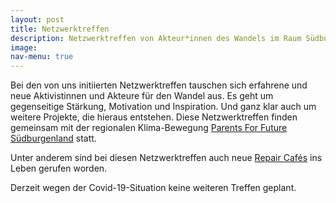 ```yaml
---
layout: post
title: Netzwerktreffen
description: Netzwerktreffen von Akteur*innen des Wandels im Raum Südburgenland
image:
nav-menu: true
---
```


Bei den von uns initiierten Netzwerktreffen tauschen sich erfahrene und neue Aktivistinnen und Akteure für den Wandel aus. Es geht um gegenseitige Stärkung, Motivation und Inspiration. Und ganz klar auch um weitere Projekte, die hieraus entstehen. Diese Netzwerktreffen finden gemeinsam mit der regionalen Klima-Bewegung <a href="https://parentsforfuture.at/suedburgenland/" target="_blank">Parents For Future Südburgenland</a> statt.

Unter anderem sind bei diesen Netzwerktreffen auch neue <a href="repair-cafes.html">Repair Cafés</a> ins Leben gerufen worden.

Derzeit wegen der Covid-19-Situation keine weiteren Treffen geplant.